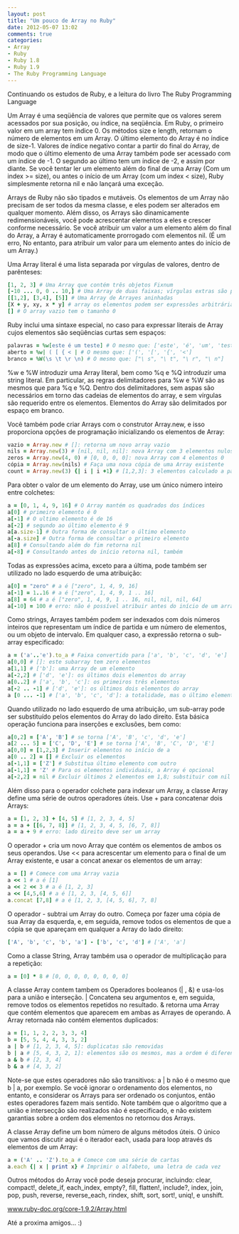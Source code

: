 ```yaml
---
layout: post
title: "Um pouco de Array no Ruby"
date: 2012-05-07 13:02
comments: true
categories: 
- Array
- Ruby
- Ruby 1.8
- Ruby 1.9
- The Ruby Programming Language
---
```


<p>Continuando os estudos de Ruby, e a leitura do livro The Ruby Programming Language</p>

Um Array é uma seqüência de valores que permite que os valores serem acessados por sua posição, ou índice, na seqüência. Em Ruby, o primeiro valor em um array tem índice 0. Os métodos size e length, retornam o número de elementos em um Array. O último
elemento do Array é no índice de size-1. Valores de índice negativo contar a partir do
final do Array, de modo que o último elemento de uma Array também pode ser acessado
com um índice de -1. O segundo ao último tem um índice de -2,
e assim por diante. Se você tentar ler um elemento além do final de uma Array
(Com um index >= size), ou antes
o início de um Array (com um index < size), Ruby simplesmente retorna nil e não lançará uma exceção.
<!--more-->
Arrays de Ruby não são tipados e mutáveis. Os elementos de um Array
não precisam de ser todos da mesma classe, e eles podem ser alterados em qualquer momento.
Além disso, os Arrays são dinamicamente redimensionáveis, você pode acrescentar elementos
a eles e crescer conforme necessário. Se você atribuir um valor a um elemento
além do final do Array, a Array é automaticamente prorrogado com
elementos nil. (É um erro, No entanto, para atribuir um valor para um elemento antes do início de um
Array.)

Uma Array literal é uma lista separada por vírgulas de valores, dentro de
parênteses:

``` ruby Arrays Literal
[1, 2, 3] # Uma Array que contém três objetos Fixnum
[-10 ... 0, 0 .. 10,] # Uma Array de duas faixas; vírgulas extras são permitidos
[[1,2], [3,4], [5]] # Uma Array de Arrayes aninhadas
[X + y, xy, x * y] # array os elementos podem ser expressões arbitrárias
[] # O array vazio tem o tamanho 0
```

Ruby inclui uma sintaxe especial, no caso para expressar literais de Array
cujos elementos são seqüências curtas sem espaços:

``` ruby Arrays
palavras = %w[este é um teste] # O mesmo que: ['este', 'é', 'um', 'teste']
aberto = %w| ( [ { < | # O mesmo que: ['(', '[', '{', '<']
branco = %W(\s \t \r \n) # O mesmo que: ["\ s", "\ t", "\ r", "\ n"]
```

%w e %W introduzir uma Array literal, bem como %q e %Q introduzir uma string literal. Em
particular, as regras delimitadores para %w e %W são as mesmos que para %q e %Q. Dentro dos delimitadores, sem aspas
são necessários em torno das cadeias de elementos do array, e sem vírgulas são
requerido entre os elementos. Elementos do Array são delimitados por espaço em branco.

Você também pode criar Arrays com o construtor Array.new, e isso proporciona
opções de programação inicializando os elementos de Array:

``` ruby Initiallize Array
vazio = Array.new # []: retorna um novo array vazio
nils = Array.new(3) # [nil, nil, nil]: nova Array com 3 elementos nulos
zeros = Array.new(4, 0) # [0, 0, 0, 0]: nova Array com 4 elementos 0
cópia = Array.new(nils) # Faça uma nova cópia de uma Array existente
count = Array.new(3) {| i | i +1} # [1,2,3]: 3 elementos calculado a partir do índice
```

Para obter o valor de um elemento do Array, use um único número inteiro
entre colchetes:

``` ruby Valores com Array
a = [0, 1, 4, 9, 16] # O Array mantém os quadrados dos índices
a[0] # primeiro elemento é 0
a[-1] # O ultimo elemento é de 16
a[-2] # segundo ao último elemento é 9
a[a.size-1] # Outra forma de consultar o último elemento
a[-a.size] # Outra forma de consultar o primeiro elemento
a[8] # Consultando além do fim retorna nil
a[-8] # Consultando antes do início retorna nil, também
```
Todas as expressões acima, exceto para a última, pode também ser
utilizado no lado esquerdo de uma atribuição:

``` ruby Arrays
a[0] = "zero" # a é ["zero", 1, 4, 9, 16]
a[-1] = 1..16 # a é ["zero", 1, 4, 9, 1 .. 16]
a[8] = 64 # a é ["zero", 1, 4, 9, 1 .. 16, nil, nil, nil, 64]
a[-10] = 100 # erro: não é possível atribuir antes do início de um array
```

Como strings, Arrayes também podem ser indexados com dois números inteiros que
representam um índice de partida e um número de elementos, ou um objeto de intervalo. Em qualquer caso, a expressão
retorna o sub-array especificado:

``` ruby Array
a = ('a'..'e').to_a # Faixa convertido para ['a', 'b', 'c', 'd', 'e']
a[0,0] # []: este subarray tem zero elementos
a[1,1] # ['b']: uma Array de um elemento
a[-2,2] # ['d', 'e']: os últimos dois elementos do array
a[0..2] # ['a', 'b', 'c']: os primeiros três elementos
a[-2 .. -1] # ['d', 'e']: os últimos dois elementos do array
a [0 ... -1] # ['a', 'b', 'c', 'd']: a totalidade, mas o último elemento
```

Quando utilizado no lado esquerdo de uma atribuição, um sub-array pode ser
substituído pelos elementos do Array do lado direito. Esta básica
operação funciona para inserções e exclusões, bem como:

```ruby Arrays
a[0,2] = ['A', 'B'] # se torna ['A', 'B', 'c', 'd', 'e']
a[2 ... 5] = ['C', 'D', 'E'] # se torna ['A', 'B', 'C', 'D', 'E']
a[0,0] = [1,2,3] # Inserir elementos no início de a
a[0 .. 2] = [] # Excluir os elementos
a[-1,1] = ['Z'] # Substitua último elemento com outro
a[-1,1] = 'Z' # Para os elementos individuais, a Array é opcional
a[-2,2] = nil # Excluir últimos 2 elementos em 1,8; substituir com nil em 1,9
```

Além disso para o operador colchete para indexar um Array,
a classe Array define uma série de outros operadores úteis. Use + para
concatenar dois Arrays:

```ruby Concatenar Arrays
a = [1, 2, 3] + [4, 5] # [1, 2, 3, 4, 5]
a = a + [[6, 7, 8]] # [1, 2, 3, 4, 5, [6, 7, 8]]
a = a + 9 # erro: lado direito deve ser um array
```

O operador + cria um novo Array que contém os elementos de ambos os seus operandos. Use << para acrescentar um elemento para o final de um
Array existente, e usar a concat anexar os elementos de um array:

``` ruby Array + e concat
a = [] # Comece com uma Array vazia
a << 1 # a é [1]
a << 2 << 3 # a é [1, 2, 3]
a << [4,5,6] # a é [1, 2, 3, [4, 5, 6]]
a.concat [7,8] # a é [1, 2, 3, [4, 5, 6], 7, 8]
```

O operador - subtrai um Array do outro. Começa por fazer uma cópia de sua Array da esquerda,
e, em seguida, remove todos os elementos de que a cópia se que apareçam em qualquer
a Array do lado direito:

``` ruby Array -
['A', 'b', 'c', 'b', 'a'] - ['b', 'c', 'd'] # ['A', 'a']
```

Como a classe String, Array também usa o operador de multiplicação
para a repetição:

```ruby Array *
a = [0] * 8 # [0, 0, 0, 0, 0, 0, 0, 0]
```

A classe Array contem tambem os Operadores booleanos (| , &) e usa-los para a união e
interseção. | Concatena seu argumentos e, em seguida, remove todos os elementos repetidos no resultado.
& retorna uma Array que contém elementos que aparecem em ambas as Arrayes de operando. A Array retornada
não contém elementos duplicados:

``` ruby Array
a = [1, 1, 2, 2, 3, 3, 4]
b = [5, 5, 4, 4, 3, 3, 2]
a | b # [1, 2, 3, 4, 5]: duplicatas são removidas
b | a # [5, 4, 3, 2, 1]: elementos são os mesmos, mas a ordem é diferente
a & b # [2, 3, 4]
b & a # [4, 3, 2]
```

Note-se que estes operadores não são transitivos: a | b não é o mesmo que b | a, por exemplo. Se você ignorar o ordenamento
dos elementos, no entanto, e considerar os Arrays para ser ordenado os conjuntos,
então estes operadores fazem mais sentido. Note também que o algoritmo
que a união e intersecção são realizados não é especificado, e não
existem garantias sobre a ordem dos elementos no retornou dos
Arrays.

A classe Array define um bom número de alguns métodos úteis. O único que vamos discutir aqui é o iterador each, usada para loop através ds
elementos de um Array:

```ruby Array each
a = ('A' .. 'Z').to_a # Comece com uma série de cartas
a.each {| x | print x} # Imprimir o alfabeto, uma letra de cada vez
```

Outros métodos do Array você pode deseja procurar,  incluindo: clear,
compact!, delete_if, each_index, empty?, fill, flatten!, include?, index, join, pop,
push, reverse, reverse_each, rindex, shift, sort, sort!, uniq!, e unshift.

<a href="http://www.ruby-doc.org/core-1.9.2/Array.html">www.ruby-doc.org/core-1.9.2/Array.html</a>

Até a proxima amigos... :)